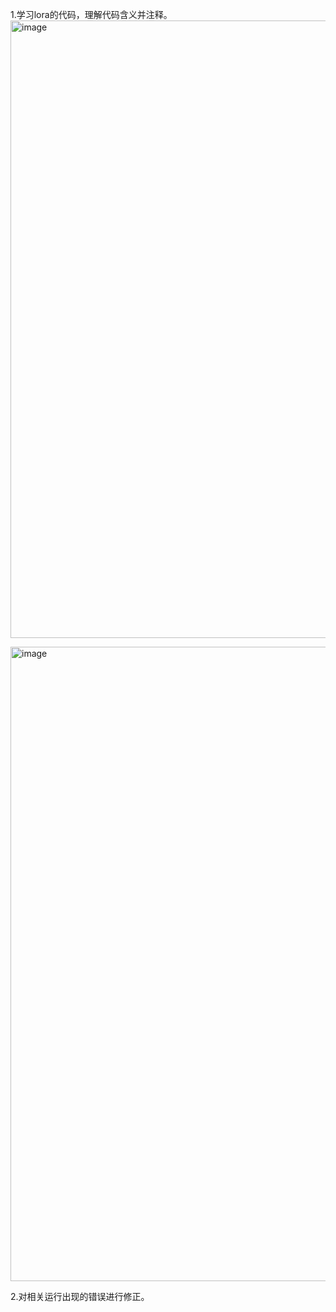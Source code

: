 1.学习lora的代码，理解代码含义并注释。
<img width="1871" height="988" alt="image" src="https://github.com/user-attachments/assets/778eb2ba-daf4-4eac-b2f4-7d69e050b0b1" />

<img width="1892" height="1015" alt="image" src="https://github.com/user-attachments/assets/c3f9d69c-9d0d-471f-adef-0e900fe4974c" />

2.对相关运行出现的错误进行修正。
